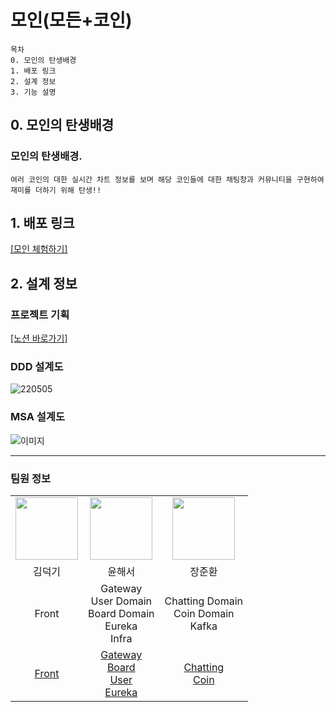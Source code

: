 # 모인(모든+코인)

```
목차
0. 모인의 탄생배경
1. 배포 링크
2. 설계 정보
3. 기능 설명
```
## 0. 모인의 탄생배경

###  모인의 탄생배경.
```
여러 코인의 대한 실시간 차트 정보를 보며 해당 코인들에 대한 채팅창과 커뮤니티을 구현하여 재미를 더하기 위해 탄생!!
```

## 1. 배포 링크
<a href="https://bittechcamp3.github.io/frontend/">[모인 체험하기]</a>

## 2. 설계 정보

### 프로젝트 기획
<a href="https://flawless-plough-56d.notion.site/Final-3-85fc99bbeca2442eb0192b5abceb111b">[노션 바로가기]</a>

### DDD 설계도
![220505](https://user-images.githubusercontent.com/104835130/169385398-6408d56a-c335-4bcb-8f86-869924856d62.png)

### MSA 설계도
![이미지](https://user-images.githubusercontent.com/104835130/169385576-e256a830-bd72-4518-80a1-495ba482c58c.png)

*** 

### 팀원 정보
<table>
    <tr>
        <td align="center">
            <a href="https://github.com/"><img  width="100px" src="https://avatars.githubusercontent.com/u/52899349?v=4" /></a>
        </td>
        <td align="center">
            <a href="https://github.com/"><img  width="100px" src="https://avatars.githubusercontent.com/u/48188928?v=4" /></a>
        </td>
        <td align="center">
            <a href="https://github.com/"><img  width="100px" src="https://avatars.githubusercontent.com/u/62946867?v=4" /></a>
        </td>
    </tr>
    <tr>
        <td align="center">김덕기</td>
        <td align="center">윤해서</td>
        <td align="center">장준환</td>
    </tr>
    <tr>
        <td align="center">Front</td>
        <td align="center">Gateway<br/>User Domain<br/>Board Domain<br/>Eureka<br/>Infra</td>
        <td align="center">Chatting Domain<br/>Coin Domain<br/>Kafka</td>
    </tr>
    <tr>
        <td align="center">
            <a href="https://github.com/BitTechCamp3/frontend">Front</a> 
        </td>
        <td align="center">
            <a href="https://github.com/BitTechCamp3/teamThreeGateway">Gateway</a><br/> 
            <a href="https://github.com/BitTechCamp3/threeBoard">Board</a><br/>
            <a href="https://github.com/BitTechCamp3/threeUser">User</a><br/>
            <a href="https://github.com/BitTechCamp3/threeEureka">Eureka</a>
        </td>
        <td align="center">
            <a href="https://github.com/BitTechCamp3/threeChatting">Chatting</a><br/> 
            <a href="https://github.com/BitTechCamp3/threeCoin">Coin</a> 
        </td>
    </tr>
</table>
